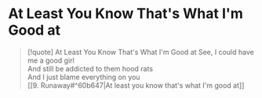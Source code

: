 # At Least You Know That's What I'm Good at

> [!quote] At Least You Know That's What I'm Good at
See, I could have me a good girl  
And still be addicted to them hood rats  
And I just blame everything on you  
[[9. Runaway#^60b647|At least you know that's what I'm good at]]  
